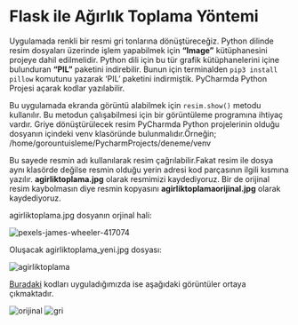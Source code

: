 # Flask ile Ağırlık Toplama Yöntemi

Uygulamada renkli bir resmi gri tonlarına dönüştüreceğiz. Python dilinde resim dosyaları üzerinde işlem yapabilmek için **“Image”** kütüphanesini projeye dahil edilmelidir. Python dili için bu tür grafik kütüphanelerini içine bulunduran **“PIL”** paketini indirebilir. Bunun için terminalden ```pip3 install pillow``` komutunu yazarak ‘PIL’ paketini indirmiştik. PyCharmda Python Projesi açarak  kodlar yazılabilir.

Bu uygulamada ekranda görüntü alabilmek için ```resim.show()``` metodu kullanılır. Bu metodun çalışabilmesi için bir görüntüleme programına ihtiyaç vardır.
Griye dönüştürülecek resim PyCharmda Python projelerinin olduğu dosyanın içindeki venv klasöründe bulunmalıdır.Örneğin;
/home/gorountuisleme/PycharmProjects/deneme/venv

Bu sayede resmin adı kullanılarak resim çağrılabilir.Fakat resim ile dosya aynı klasörde değilse resmin olduğu yerin adresi kod parçasının ilgili kısmına yazılır. **agirliktoplama.jpg** olarak resmimizi kaydediyoruz. Bir de orijinal resim kaybolmasın diye resmin kopyasını **agirliktoplamaorijinal.jpg** olarak kaydediyoruz.

agirliktoplama.jpg dosyanın orjinal hali:

![pexels-james-wheeler-417074](https://user-images.githubusercontent.com/59111328/135749363-3be06750-ab4c-4ccb-91f2-73d9a2aba7f5.jpg)

Oluşacak agirliktoplama_yeni.jpg dosyası:

![agirliktoplama](https://user-images.githubusercontent.com/59111328/135749371-bba8afcc-0abc-4bc2-8e8c-12bede1803fe.jpg)

[Buradaki](https://github.com/rumeysaustun/Flask-ile-Goruntu-Isleme/blob/main/01-%20Ağırlık%20Toplama/Flask%20ile%20Ağırlık%20Toplama.py) kodları uyguladığımızda ise aşağıdaki görüntüler ortaya çıkmaktadır.

![orijinal](https://user-images.githubusercontent.com/59111328/135750717-6667a50e-58f3-49df-be1c-f5278f1c2f3f.PNG)
![gri](https://user-images.githubusercontent.com/59111328/135750719-b21ed629-fa2d-4e06-a836-04e42756d0f2.PNG)
